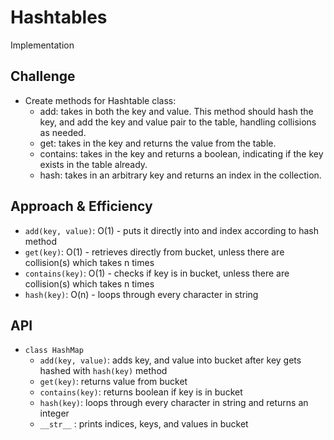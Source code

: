 # Hashtables
Implementation

## Challenge
* Create methods for Hashtable class:
    * add: takes in both the key and value. This method should hash the key, and add the key and value pair to the table, handling collisions as needed.
    * get: takes in the key and returns the value from the table.
    * contains: takes in the key and returns a boolean, indicating if the key exists in the table already.
    * hash: takes in an arbitrary key and returns an index in the collection.

## Approach & Efficiency
* `add(key, value)`: O(1) - puts it directly into and index according to hash method
* `get(key)`: O(1) - retrieves directly from bucket, unless there are collision(s) which takes n times
* `contains(key)`: O(1) - checks if key is in bucket, unless there are collision(s) which takes n times 
* `hash(key)`: O(n) - loops through every character in string

## API
* `class HashMap`
    * `add(key, value)`: adds key, and value into bucket after key gets hashed with `hash(key)` method
    * `get(key)`: returns value from bucket
    * `contains(key)`: returns boolean if key is in bucket
    * `hash(key)`: loops through every character in string and returns an integer
    * `__str__` : prints indices, keys, and values in bucket